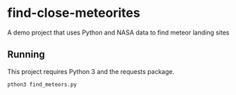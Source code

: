 # find-close-meteorites
A demo project that uses Python and NASA data to find meteor landing sites

## Running

This project requires Python 3 and the requests package.

`pthon3 find_meteors.py`
